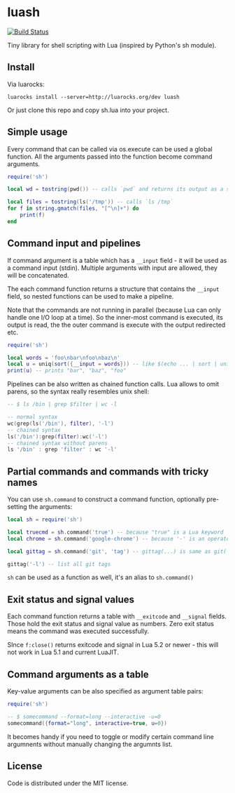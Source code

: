 # luash

[![Build Status](https://travis-ci.org/zserge/luash.svg)](https://travis-ci.org/zserge/luash)

Tiny library for shell scripting with Lua (inspired by Python's sh module).

## Install

Via luarocks:

```
luarocks install --server=http://luarocks.org/dev luash 

```

Or just clone this repo and copy sh.lua into your project.

## Simple usage

Every command that can be called via os.execute can be used a global function.
All the arguments passed into the function become command arguments.

``` lua
require('sh')

local wd = tostring(pwd()) -- calls `pwd` and returns its output as a string

local files = tostring(ls('/tmp')) -- calls `ls /tmp`
for f in string.gmatch(files, "[^\n]+") do
	print(f)
end
```

## Command input and pipelines

If command argument is a table which has a `__input` field - it will be used as
a command input (stdin). Multiple arguments with input are allowed, they will
be concatenated.

The each command function returns a structure that contains the `__input`
field, so nested functions can be used to make a pipeline.

Note that the commands are not running in parallel (because Lua can only handle
one I/O loop at a time). So the inner-most command is executed, its output is
read, the the outer command is execute with the output redirected etc.

``` lua
require('sh')

local words = 'foo\nbar\nfoo\nbaz\n'
local u = uniq(sort({__input = words})) -- like $(echo ... | sort | uniq)
print(u) -- prints "bar", "baz", "foo"
```

Pipelines can be also written as chained function calls. Lua allows to omit parens, so the syntax really resembles unix shell:

``` lua
-- $ ls /bin | grep $filter | wc -l

-- normal syntax
wc(grep(ls('/bin'), filter), '-l')
-- chained syntax
ls('/bin'):grep(filter):wc('-l')
-- chained syntax without parens
ls '/bin' : grep 'filter' : wc '-l'
```

## Partial commands and commands with tricky names

You can use `sh.command` to construct a command function, optionally
pre-setting the arguments:

``` lua
local sh = require('sh')

local truecmd = sh.command('true') -- because "true" is a Lua keyword
local chrome = sh.command('google-chrome') -- because '-' is an operator

local gittag = sh.command('git', 'tag') -- gittag(...) is same as git('tag', ...)

gittag('-l') -- list all git tags
```

`sh` can be used as a function as well, it's an alias to `sh.command()`

## Exit status and signal values

Each command function returns a table with `__exitcode` and `__signal` fields.
Those hold the exit status and signal value as numbers. Zero exit status means
the command was executed successfully.

SInce `f:close()` returns exitcode and signal in Lua 5.2 or newer - this will
not work in Lua 5.1 and current LuaJIT.

## Command arguments as a table

Key-value arguments can be also specified as argument table pairs:

```lua
require('sh')

-- $ somecommand --format=long --interactive -u=0
somecommand({format="long", interactive=true, u=0})
```
It becomes handy if you need to toggle or modify certain command line
argumnents without manually changing the argumnts list.

## License

Code is distributed under the MIT license.
